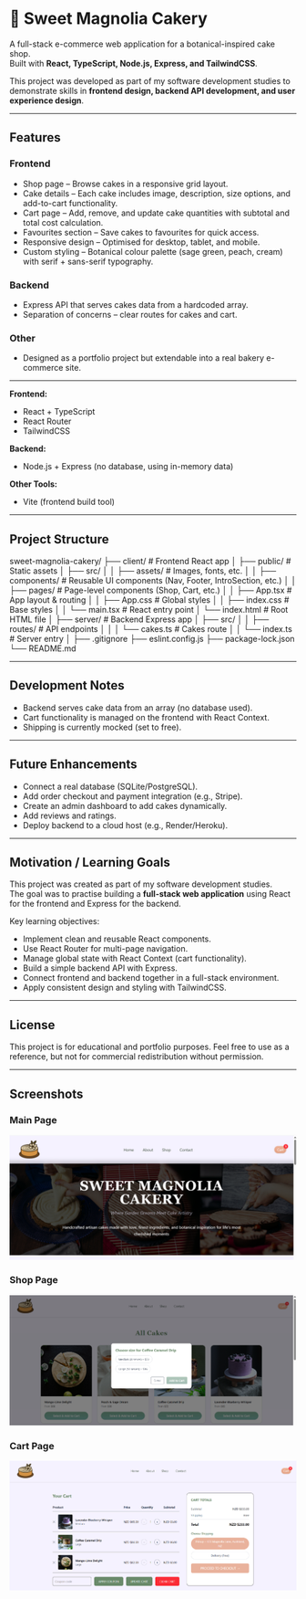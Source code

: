 # 🍰 Sweet Magnolia Cakery

A full-stack e-commerce web application for a botanical-inspired cake shop.  
Built with **React, TypeScript, Node.js, Express, and TailwindCSS**.  

This project was developed as part of my software development studies to demonstrate skills in **frontend design, backend API development, and user experience design**.  

---

## Features

### Frontend
- Shop page – Browse cakes in a responsive grid layout.  
- Cake details – Each cake includes image, description, size options, and add-to-cart functionality.  
- Cart page – Add, remove, and update cake quantities with subtotal and total cost calculation.  
- Favourites section – Save cakes to favourites for quick access.  
- Responsive design – Optimised for desktop, tablet, and mobile.  
- Custom styling – Botanical colour palette (sage green, peach, cream) with serif + sans-serif typography.  

### Backend
- Express API that serves cakes data from a hardcoded array.  
- Separation of concerns – clear routes for cakes and cart.  

### Other
- Designed as a portfolio project but extendable into a real bakery e-commerce site.  

---

**Frontend:**  
- React + TypeScript  
- React Router  
- TailwindCSS  

**Backend:**  
- Node.js + Express (no database, using in-memory data)  

**Other Tools:**  
- Vite (frontend build tool) 

---

## Project Structure

sweet-magnolia-cakery/
├── client/                # Frontend React app
│   ├── public/            # Static assets
│   ├── src/
│   │   ├── assets/        # Images, fonts, etc.
│   │   ├── components/    # Reusable UI components (Nav, Footer, IntroSection, etc.)
│   │   ├── pages/         # Page-level components (Shop, Cart, etc.)
│   │   ├── App.tsx        # App layout & routing
│   │   ├── App.css        # Global styles
│   │   ├── index.css      # Base styles
│   │   └── main.tsx       # React entry point
│   └── index.html         # Root HTML file
│
├── server/                # Backend Express app
│   ├── src/
│   │   ├── routes/        # API endpoints
│   │   │   └── cakes.ts   # Cakes route
│   │   └── index.ts       # Server entry
│
├── .gitignore
├── eslint.config.js
├── package-lock.json
└── README.md

---
## Development Notes

- Backend serves cake data from an array (no database used).  
- Cart functionality is managed on the frontend with React Context.  
- Shipping is currently mocked (set to free).  

---

## Future Enhancements

- Connect a real database (SQLite/PostgreSQL).  
- Add order checkout and payment integration (e.g., Stripe).  
- Create an admin dashboard to add cakes dynamically.  
- Add reviews and ratings.  
- Deploy backend to a cloud host (e.g., Render/Heroku).  

---

## Motivation / Learning Goals

This project was created as part of my software development studies.  
The goal was to practise building a **full-stack web application** using React for the frontend and Express for the backend.  

Key learning objectives:  
- Implement clean and reusable React components.  
- Use React Router for multi-page navigation.  
- Manage global state with React Context (cart functionality).  
- Build a simple backend API with Express.  
- Connect frontend and backend together in a full-stack environment.  
- Apply consistent design and styling with TailwindCSS. 
---
## License

This project is for educational and portfolio purposes. Feel free to use as a reference, but not for commercial redistribution without permission.

---

## Screenshots

### Main Page
![Cake Details](./client/public/screenshots/main.png)

### Shop Page
![Shop Page](./client/public/screenshots/shop-page.png)

### Cart Page
![Cart Page](./client/public/screenshots/cart.png)




